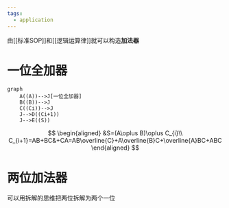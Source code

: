 ```yaml
---
tags:
  - application
---
```

由[[标准SOP]]和[[逻辑运算律]]就可以构造**加法器**

# 一位全加器
```mermaid
graph
	A((A))-->J[一位全加器]
	B((B))-->J
	C((Ci))-->J
	J-->D((Ci+1))
	J-->E((S))
```
$$
\begin{aligned}
&S=(A\oplus B)\oplus C_{i}\\
C_{i+1}=AB+BC&+CA=AB\overline{C}+A\overline{B}C+\overline{A}BC+ABC
\end{aligned}
$$


# 两位加法器
可以用拆解的思维把两位拆解为两个一位



